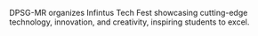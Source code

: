 DPSG-MR organizes Infintus Tech Fest showcasing cutting-edge technology, innovation, and creativity, inspiring students to excel.
